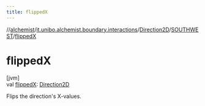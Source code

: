 ```yaml
---
title: flippedX
---
```

//[alchemist](../../../../index.html)/[it.unibo.alchemist.boundary.interactions](../../index.html)/[Direction2D](../index.html)/[SOUTHWEST](index.html)/[flippedX](flipped-x.html)



# flippedX



[jvm]\
val [flippedX](flipped-x.html): [Direction2D](../index.html)



Flips the direction's X-values.




